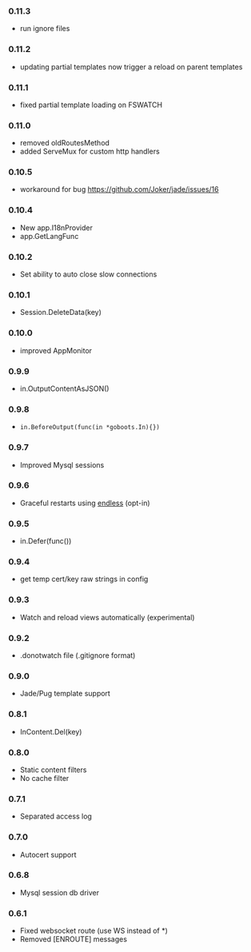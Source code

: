 ### 0.11.3
- run ignore files
### 0.11.2
- updating partial templates now trigger a reload on parent templates

### 0.11.1
- fixed partial template loading on FSWATCH

### 0.11.0
- removed oldRoutesMethod
- added ServeMux for custom http handlers

### 0.10.5
- workaround for bug https://github.com/Joker/jade/issues/16

### 0.10.4
- New app.I18nProvider
- app.GetLangFunc

### 0.10.2
- Set ability to auto close slow connections

### 0.10.1
- Session.DeleteData(key)

### 0.10.0
- improved AppMonitor

### 0.9.9
- in.OutputContentAsJSON()

### 0.9.8
- ```in.BeforeOutput(func(in *goboots.In){})```

### 0.9.7
- Improved Mysql sessions

### 0.9.6
- Graceful restarts using [endless](https://github.com/gabstv/endless) (opt-in)

### 0.9.5
- in.Defer(func())

### 0.9.4
- get temp cert/key raw strings in config

### 0.9.3
- Watch and reload views automatically (experimental)

### 0.9.2
- .donotwatch file (.gitignore format)

### 0.9.0
- Jade/Pug template support

### 0.8.1
- InContent.Del(key)

### 0.8.0
- Static content filters
- No cache filter

### 0.7.1
- Separated access log

### 0.7.0
- Autocert support

### 0.6.8
- Mysql session db driver

### 0.6.1
- Fixed websocket route (use WS instead of *)
- Removed [ENROUTE] messages
